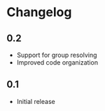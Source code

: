 # Changelog

## 0.2

* Support for group resolving
* Improved code organization

## 0.1

* Initial release
